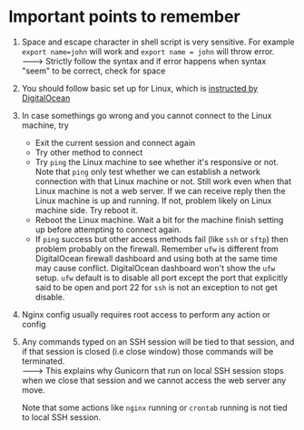 # Important points to remember

1. Space and escape character in shell script is very sensitive. For example `export name=john` will work and `export name = john` will throw error.  
   ---> Strictly follow the syntax and if error happens when syntax "seem" to be correct, check for space
   
2. You should follow basic set up for Linux, which is [instructed by DigitalOcean](https://www.digitalocean.com/community/tutorials/initial-server-setup-with-ubuntu-20-04)

2. In case somethings go wrong and you cannot connect to the Linux machine, try

   - Exit the current session and connect again
   - Try other method to connect
   - Try `ping` the Linux machine to see whether it's responsive or not. Note that `ping` only test whether we can establish a network connection with that Linux machine or not. Still work even when that Linux machine is not a web server. If we can receive reply then the Linux machine is up and running. If not, problem likely on Linux machine side. Try reboot it. 
   - Reboot the Linux machine. Wait a bit for the machine finish setting up before attempting to connect again.
   - If `ping` success but other access methods fail (like `ssh` or `sftp`) then problem probably on the firewall. Remember `ufw` is different from DigitalOcean firewall dashboard and using both at the same time may cause conflict. DigitalOcean dashboard won't show the `ufw` setup. `ufw` default is to disable all port except the port that explicitly said to be open and port 22 for `ssh` is not an exception to not get disable. 

3. Nginx config usually requires root access to perform any action or config

4. Any commands typed on an SSH session will be tied to that session, and if that session is closed (i.e close window) those commands will be terminated.  
   ---> This explains why Gunicorn that run on local SSH session stops when we close that session and we cannot access the web server any move.

   Note that some actions like `nginx` running or `crontab` running is not tied to local SSH session.
